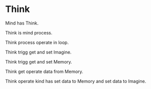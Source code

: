 # Think

Mind has Think.

Think is mind process.

Think process operate in loop.

Think trigg get and set Imagine.

Think trigg get and set Memory.

Think get operate data from Memory.

Think operate kind has set data to Memory
and set data to Imagine.